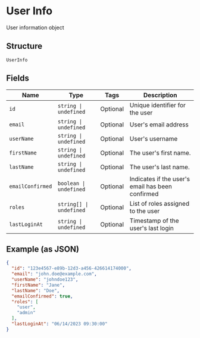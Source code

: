 
# User Info

User information object

## Structure

`UserInfo`

## Fields

| Name | Type | Tags | Description |
|  --- | --- | --- | --- |
| `id` | `string \| undefined` | Optional | Unique identifier for the user |
| `email` | `string \| undefined` | Optional | User's email address |
| `userName` | `string \| undefined` | Optional | User's username |
| `firstName` | `string \| undefined` | Optional | The user's first name. |
| `lastName` | `string \| undefined` | Optional | The user's last name. |
| `emailConfirmed` | `boolean \| undefined` | Optional | Indicates if the user's email has been confirmed |
| `roles` | `string[] \| undefined` | Optional | List of roles assigned to the user |
| `lastLoginAt` | `string \| undefined` | Optional | Timestamp of the user's last login |

## Example (as JSON)

```json
{
  "id": "123e4567-e89b-12d3-a456-426614174000",
  "email": "john.doe@example.com",
  "userName": "johndoe123",
  "firstName": "Jane",
  "lastName": "Doe",
  "emailConfirmed": true,
  "roles": [
    "user",
    "admin"
  ],
  "lastLoginAt": "06/14/2023 09:30:00"
}
```

